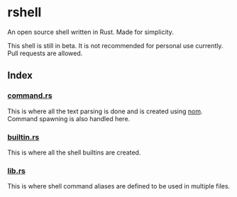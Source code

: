 # rshell
An open source shell written in Rust. Made for simplicity.

This shell is still in beta. It is not recommended for personal use currently.
Pull requests are allowed.
## Index
### [command.rs](src/command.rs)
This is where all the text parsing is done and is created using [nom](https://crates.io/crates/nom). Command spawning is also handled here.
### [builtin.rs](src/builtin.rs)
This is where all the shell builtins are created.
### [lib.rs](src/lib.rs)
This is where shell command aliases are defined to be used in multiple files.
